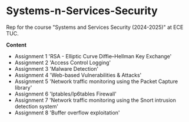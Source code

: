 # Systems-n-Services-Security

Rep for the course "Systems and Services Security (2024-2025)" at ECE TUC.

**Content**
- Assignment 1 'RSA - Elliptic Curve Diffie–Hellman Key Exchange'
- Assignment 2 'Access Control Logging'
- Assignment 3 'Malware Detection'
- Assignment 4 'Web-based Vulnerabilities & Attacks'
- Assignment 5 'Network traffic monitoring using the Packet Capture library'
- Assignment 6 'Iptables/Ip6tables Firewall'
- Assignment 7 'Network traffic monitoring using the Snort intrusion detection system'
- Assignment 8 'Buffer overflow exploitation'
